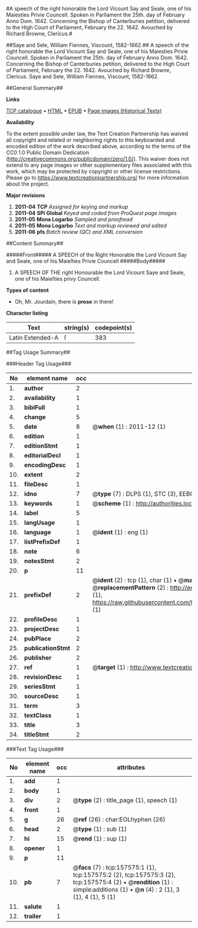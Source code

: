 #A speech of the right honorable the Lord Vicount Say and Seale, one of his Maiesties Privie Councell. Spoken in Parliament the 25th. day of February Anno Dom. 1642. Concerning the Bishop of Canterburies petition, delivered to the High Court of Parliament, February the 22. 1642. Avouched by Richard Browne, Clericus.#

##Saye and Sele, William Fiennes, Viscount, 1582-1662.##
A speech of the right honorable the Lord Vicount Say and Seale, one of his Maiesties Privie Councell. Spoken in Parliament the 25th. day of February Anno Dom. 1642. Concerning the Bishop of Canterburies petition, delivered to the High Court of Parliament, February the 22. 1642. Avouched by Richard Browne, Clericus.
Saye and Sele, William Fiennes, Viscount, 1582-1662.

##General Summary##

**Links**

[TCP catalogue](http://www.ota.ox.ac.uk/tcp/)  • 
[HTML](http://tei.it.ox.ac.uk/tcp/Texts-HTML/free/A94/A94226.html)  • 
[EPUB](http://tei.it.ox.ac.uk/tcp/Texts-EPUB/free/A94/A94226.epub) • 
[Page images (Historical Texts)](https://historicaltexts.jisc.ac.uk/eebo-99859450e)

**Availability**

To the extent possible under law, the Text Creation Partnership has waived all copyright and related or neighboring rights to this keyboarded and encoded edition of the work described above, according to the terms of the CC0 1.0 Public Domain Dedication (http://creativecommons.org/publicdomain/zero/1.0/). This waiver does not extend to any page images or other supplementary files associated with this work, which may be protected by copyright or other license restrictions. Please go to https://www.textcreationpartnership.org/ for more information about the project.

**Major revisions**

1. __2011-04__ __TCP__ *Assigned for keying and markup*
1. __2011-04__ __SPi Global__ *Keyed and coded from ProQuest page images*
1. __2011-05__ __Mona Logarbo__ *Sampled and proofread*
1. __2011-05__ __Mona Logarbo__ *Text and markup reviewed and edited*
1. __2011-06__ __pfs__ *Batch review (QC) and XML conversion*

##Content Summary##

#####Front#####
A SPEECH of the Right Honorable the Lord Vicount Say and Seale, one of his Maieſties Privie Councell
#####Body#####

1. A SPEECH OF THE right Honourable the Lord Vicount Saye and Seale, one of his Maieſties privy Councell.

**Types of content**

  * Oh, Mr. Jourdain, there is **prose** in there!

**Character listing**


|Text|string(s)|codepoint(s)|
|---|---|---|
|Latin Extended-A|ſ|383|

##Tag Usage Summary##

###Header Tag Usage###

|No|element name|occ|attributes|
|---|---|---|---|
|1.|__author__|2||
|2.|__availability__|1||
|3.|__biblFull__|1||
|4.|__change__|5||
|5.|__date__|8| @__when__ (1) : 2011-12 (1)|
|6.|__edition__|1||
|7.|__editionStmt__|1||
|8.|__editorialDecl__|1||
|9.|__encodingDesc__|1||
|10.|__extent__|2||
|11.|__fileDesc__|1||
|12.|__idno__|7| @__type__ (7) : DLPS (1), STC (3), EEBO-CITATION (1), PROQUEST (1), VID (1)|
|13.|__keywords__|1| @__scheme__ (1) : http://authorities.loc.gov/ (1)|
|14.|__label__|5||
|15.|__langUsage__|1||
|16.|__language__|1| @__ident__ (1) : eng (1)|
|17.|__listPrefixDef__|1||
|18.|__note__|6||
|19.|__notesStmt__|2||
|20.|__p__|11||
|21.|__prefixDef__|2| @__ident__ (2) : tcp (1), char (1)  •  @__matchPattern__ (2) : ([0-9\-]+):([0-9IVX]+) (1), (.+) (1)  •  @__replacementPattern__ (2) : http://eebo.chadwyck.com/downloadtiff?vid=$1&page=$2 (1), https://raw.githubusercontent.com/textcreationpartnership/Texts/master/tcpchars.xml#$1 (1)|
|22.|__profileDesc__|1||
|23.|__projectDesc__|1||
|24.|__pubPlace__|2||
|25.|__publicationStmt__|2||
|26.|__publisher__|2||
|27.|__ref__|1| @__target__ (1) : http://www.textcreationpartnership.org/docs/. (1)|
|28.|__revisionDesc__|1||
|29.|__seriesStmt__|1||
|30.|__sourceDesc__|1||
|31.|__term__|3||
|32.|__textClass__|1||
|33.|__title__|3||
|34.|__titleStmt__|2||


###Text Tag Usage###

|No|element name|occ|attributes|
|---|---|---|---|
|1.|__add__|1||
|2.|__body__|1||
|3.|__div__|2| @__type__ (2) : title_page (1), speech (1)|
|4.|__front__|1||
|5.|__g__|26| @__ref__ (26) : char:EOLhyphen (26)|
|6.|__head__|2| @__type__ (1) : sub (1)|
|7.|__hi__|15| @__rend__ (1) : sup (1)|
|8.|__opener__|1||
|9.|__p__|11||
|10.|__pb__|7| @__facs__ (7) : tcp:157575:1 (1), tcp:157575:2 (2), tcp:157575:3 (2), tcp:157575:4 (2)  •  @__rendition__ (1) : simple:additions (1)  •  @__n__ (4) : 2 (1), 3 (1), 4 (1), 5 (1)|
|11.|__salute__|1||
|12.|__trailer__|1||
